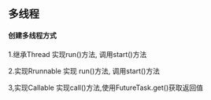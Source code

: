 ## 多线程

#### 创建多线程方式

1.继承Thread 实现run()方法, 调用start()方法

2.实现Rrunnable 实现 run()方法, 调用start()方法

3,实现Callable 实现call()方法,使用FutureTask.get()获取返回值
